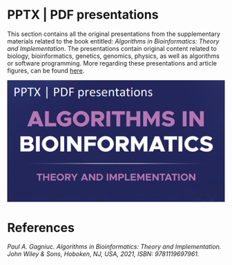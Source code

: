 # PPTX | PDF presentations

This section contains all the original presentations from the supplementary materials related to the book entitled: <i>Algorithms in Bioinformatics: Theory and Implementation</i>. The presentations contain original content related to biology, bioinformatics, genetics, genomics, physics, as well as algorithms or software programming. More regarding these presentations and article figures, can be found [here](https://figshare.com/authors/Paul_A_Gagniuc/1818325).

![screenshot](https://github.com/Gagniuc/Presentations/blob/main/Bioinformatics.png?raw=true)

# References

<i>Paul A. Gagniuc. Algorithms in Bioinformatics: Theory and Implementation. John Wiley & Sons, Hoboken, NJ, USA, 2021, ISBN: 9781119697961.</i>
